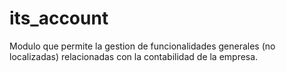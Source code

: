 # its_account

Modulo que permite la gestion de funcionalidades generales (no localizadas)
relacionadas con la contabilidad de la empresa.
